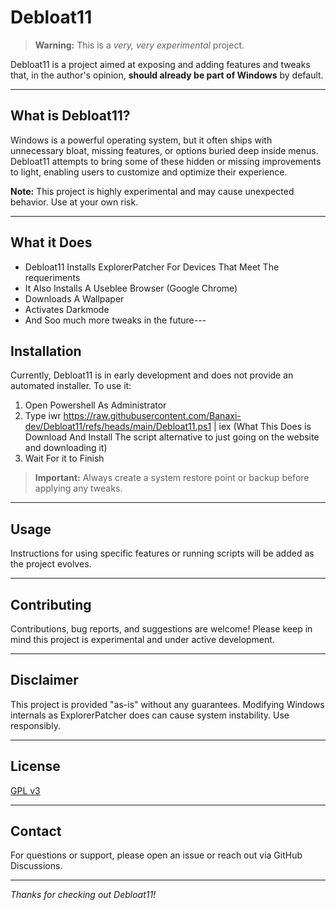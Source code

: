 
# Debloat11

> **Warning:** This is a *very, very experimental* project.

Debloat11 is a project aimed at exposing and adding features and tweaks that, in the author's opinion, **should already be part of Windows** by default.

---

## What is Debloat11?

Windows is a powerful operating system, but it often ships with unnecessary bloat, missing features, or options buried deep inside menus. Debloat11 attempts to bring some of these hidden or missing improvements to light, enabling users to customize and optimize their experience.

**Note:** This project is highly experimental and may cause unexpected behavior. Use at your own risk.

---

## What it Does

- Debloat11 Installs ExplorerPatcher For Devices That Meet The requeriments 
- It Also Installs A Useblee Browser (Google Chrome)
- Downloads A Wallpaper 
- Activates Darkmode
- And Soo much more tweaks in the future---

## Installation

Currently, Debloat11 is in early development and does not provide an automated installer. To use it:

1. Open Powershell As Administrator
2. Type iwr  https://raw.githubusercontent.com/Banaxi-dev/Debloat11/refs/heads/main/Debloat11.ps1 | iex (What This Does is Download And Install The script alternative to just going on the website and downloading it)
3. Wait For it to Finish

> **Important:** Always create a system restore point or backup before applying any tweaks.

---

## Usage

Instructions for using specific features or running scripts will be added as the project evolves.

---

## Contributing

Contributions, bug reports, and suggestions are welcome! Please keep in mind this project is experimental and under active development.

---

## Disclaimer

This project is provided "as-is" without any guarantees. Modifying Windows internals as ExplorerPatcher does can cause system instability. Use responsibly.

---

## License

[GPL v3](LICENSE)

---

## Contact

For questions or support, please open an issue or reach out via GitHub Discussions.

---

*Thanks for checking out Debloat11!*
